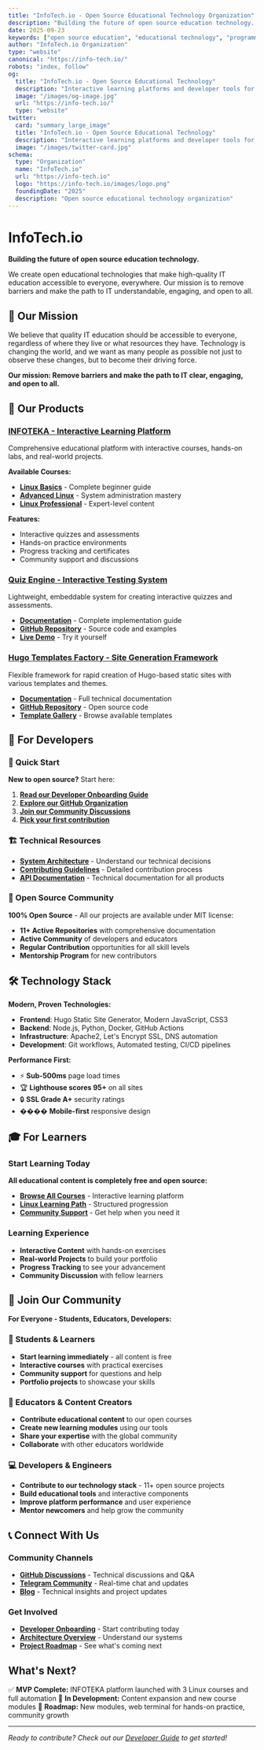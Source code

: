 ```yaml
---
title: "InfoTech.io - Open Source Educational Technology Organization"
description: "Building the future of open source education technology. Interactive learning platforms, developer tools, and community-driven educational content. Join our mission to make IT education accessible to everyone."
date: 2025-09-23
keywords: ["open source education", "educational technology", "programming courses", "Linux tutorials", "developer tools", "online learning", "interactive courses", "IT education"]
author: "InfoTech.io Organization"
type: "website"
canonical: "https://info-tech.io/"
robots: "index, follow"
og:
  title: "InfoTech.io - Open Source Educational Technology"
  description: "Interactive learning platforms and developer tools for modern IT education. 100% open source, community-driven, and completely free."
  image: "/images/og-image.jpg"
  url: "https://info-tech.io/"
  type: "website"
twitter:
  card: "summary_large_image"
  title: "InfoTech.io - Open Source Educational Technology"
  description: "Interactive learning platforms and developer tools for modern IT education"
  image: "/images/twitter-card.jpg"
schema:
  type: "Organization"
  name: "InfoTech.io"
  url: "https://info-tech.io"
  logo: "https://info-tech.io/images/logo.png"
  foundingDate: "2025"
  description: "Open source educational technology organization"
---
```


# InfoTech.io

**Building the future of open source education technology.**

We create open educational technologies that make high-quality IT education accessible to everyone, everywhere. Our mission is to remove barriers and make the path to IT understandable, engaging, and open to all.

## 🎯 Our Mission

We believe that quality IT education should be accessible to everyone, regardless of where they live or what resources they have. Technology is changing the world, and we want as many people as possible not just to observe these changes, but to become their driving force.

**Our mission: Remove barriers and make the path to IT clear, engaging, and open to all.**

## 🚀 Our Products

### [INFOTEKA - Interactive Learning Platform](https://infotecha.ru)
Comprehensive educational platform with interactive courses, hands-on labs, and real-world projects.

**Available Courses:**
- **[Linux Basics](https://linux-base.infotecha.ru)** - Complete beginner guide
- **[Advanced Linux](https://linux-advanced.infotecha.ru)** - System administration mastery
- **[Linux Professional](https://linux-professional.infotecha.ru)** - Expert-level content

**Features:**
- Interactive quizzes and assessments
- Hands-on practice environments
- Progress tracking and certificates
- Community support and discussions

### [Quiz Engine - Interactive Testing System](/products/#quiz-engine)
Lightweight, embeddable system for creating interactive quizzes and assessments.

- **[Documentation](https://quiz.info-tech.io)** - Complete implementation guide
- **[GitHub Repository](https://github.com/info-tech-io/quiz)** - Source code and examples
- **[Live Demo](https://quiz.info-tech.io/demo)** - Try it yourself

### [Hugo Templates Factory - Site Generation Framework](/products/#hugo-templates-factory)
Flexible framework for rapid creation of Hugo-based static sites with various templates and themes.

- **[Documentation](https://hugo.info-tech.io)** - Full technical documentation
- **[GitHub Repository](https://github.com/info-tech-io/hugo-templates)** - Open source code
- **[Template Gallery](https://hugo.info-tech.io/templates)** - Browse available templates

## 👥 For Developers

### 🎯 Quick Start
**New to open source?** Start here:
1. **[Read our Developer Onboarding Guide](/open-source/onboarding/)**
2. **[Explore our GitHub Organization](https://github.com/info-tech-io)**
3. **[Join our Community Discussions](https://github.com/orgs/info-tech-io/discussions)**
4. **[Pick your first contribution](https://github.com/search?q=org%3Ainfo-tech-io+label%3A%22good+first+issue%22&type=issues)**

### 🏗️ Technical Resources
- **[System Architecture](/open-source/architecture/)** - Understand our technical decisions
- **[Contributing Guidelines](/open-source/contributing/)** - Detailed contribution process
- **[API Documentation](/products/)** - Technical documentation for all products

### 🌟 Open Source Community
**100% Open Source** - All our projects are available under MIT license:
- **11+ Active Repositories** with comprehensive documentation
- **Active Community** of developers and educators
- **Regular Contribution** opportunities for all skill levels
- **Mentorship Program** for new contributors

## 🛠️ Technology Stack

**Modern, Proven Technologies:**
- **Frontend**: Hugo Static Site Generator, Modern JavaScript, CSS3
- **Backend**: Node.js, Python, Docker, GitHub Actions
- **Infrastructure**: Apache2, Let's Encrypt SSL, DNS automation
- **Development**: Git workflows, Automated testing, CI/CD pipelines

**Performance First:**
- ⚡ **Sub-500ms** page load times
- 🏆 **Lighthouse scores 95+** on all sites
- 🔒 **SSL Grade A+** security ratings
- ���� **Mobile-first** responsive design

## 🎓 For Learners

### Start Learning Today
**All educational content is completely free and open source:**

- **[Browse All Courses](https://infotecha.ru)** - Interactive learning platform
- **[Linux Learning Path](/about/roadmap/#linux-courses)** - Structured progression
- **[Community Support](https://t.me/infotecha_ru)** - Get help when you need it

### Learning Experience
- **Interactive Content** with hands-on exercises
- **Real-world Projects** to build your portfolio
- **Progress Tracking** to see your advancement
- **Community Discussion** with fellow learners

## 🤝 Join Our Community

**For Everyone - Students, Educators, Developers:**

### 🎯 Students & Learners
- **Start learning immediately** - all content is free
- **Interactive courses** with practical exercises
- **Community support** for questions and help
- **Portfolio projects** to showcase your skills

### 🏫 Educators & Content Creators
- **Contribute educational content** to our open courses
- **Create new learning modules** using our tools
- **Share your expertise** with the global community
- **Collaborate** with other educators worldwide

### 💻 Developers & Engineers
- **Contribute to our technology stack** - 11+ open source projects
- **Build educational tools** and interactive components
- **Improve platform performance** and user experience
- **Mentor newcomers** and help grow the community

## 📞 Connect With Us

### Community Channels
- **[GitHub Discussions](https://github.com/orgs/info-tech-io/discussions)** - Technical discussions and Q&A
- **[Telegram Community](https://t.me/infotecha_ru)** - Real-time chat and updates
- **[Blog](/blog/)** - Technical insights and project updates

### Get Involved
- **[Developer Onboarding](/open-source/onboarding/)** - Start contributing today
- **[Architecture Overview](/open-source/architecture/)** - Understand our systems
- **[Project Roadmap](/about/roadmap/)** - See what's coming next

## What's Next?

✅ **MVP Complete:** INFOTEKA platform launched with 3 Linux courses and full automation
🔄 **In Development:** Content expansion and new course modules
🎯 **Roadmap:** New modules, web terminal for hands-on practice, community growth

---

*Ready to contribute? Check out our [Developer Guide](/open-source/onboarding/) to get started!*

<!-- Test build: 2025-09-23 16:20 -->
<!-- Trigger build -->
